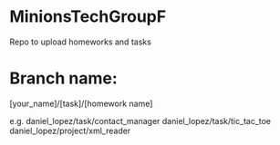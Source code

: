 # MinionsTechGroupF
Repo to upload homeworks and tasks

Branch name:
============

[your_name]/[task]/[homework name]

e.g.
daniel_lopez/task/contact_manager
daniel_lopez/task/tic_tac_toe
daniel_lopez/project/xml_reader
